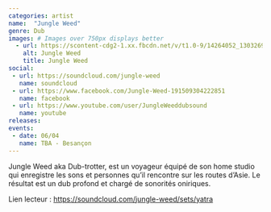 ```yaml
---
categories: artist
name:  "Jungle Weed"
genre: Dub
images: # Images over 750px displays better
  - url: https://scontent-cdg2-1.xx.fbcdn.net/v/t1.0-9/14264052_1303269209713516_6201425113187928683_n.jpg?oh=4a66361b824314dcef3bf096dabf523f&oe=5A1E2D40
    alt: Jungle Weed
    title: Jungle Weed
social:
 - url: https://soundcloud.com/jungle-weed
   name: soundcloud
 - url: https://www.facebook.com/Jungle-Weed-191509304222851
   name: facebook
 - url: https://www.youtube.com/user/JungleWeeddubsound
   name: youtube
releases:
events:
 - date: 06/04
   name: TBA - Besançon
---
```

Jungle Weed aka Dub-trotter, est un voyageur équipé de son home studio qui enregistre les sons et personnes qu’il rencontre sur les routes d’Asie. Le résultat est un dub profond et chargé de sonorités oniriques.

Lien lecteur : https://soundcloud.com/jungle-weed/sets/yatra

